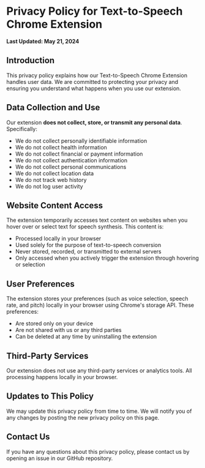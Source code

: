 # Privacy Policy for Text-to-Speech Chrome Extension

**Last Updated: May 21, 2024**

## Introduction

This privacy policy explains how our Text-to-Speech Chrome Extension handles user data. We are committed to protecting your privacy and ensuring you understand what happens when you use our extension.

## Data Collection and Use

Our extension **does not collect, store, or transmit any personal data**. Specifically:

- We do not collect personally identifiable information
- We do not collect health information
- We do not collect financial or payment information
- We do not collect authentication information
- We do not collect personal communications
- We do not collect location data
- We do not track web history
- We do not log user activity

## Website Content Access

The extension temporarily accesses text content on websites when you hover over or select text for speech synthesis. This content is:

- Processed locally in your browser
- Used solely for the purpose of text-to-speech conversion
- Never stored, recorded, or transmitted to external servers
- Only accessed when you actively trigger the extension through hovering or selection

## User Preferences

The extension stores your preferences (such as voice selection, speech rate, and pitch) locally in your browser using Chrome's storage API. These preferences:

- Are stored only on your device
- Are not shared with us or any third parties
- Can be deleted at any time by uninstalling the extension

## Third-Party Services

Our extension does not use any third-party services or analytics tools. All processing happens locally in your browser.

## Updates to This Policy

We may update this privacy policy from time to time. We will notify you of any changes by posting the new privacy policy on this page.

## Contact Us

If you have any questions about this privacy policy, please contact us by opening an issue in our GitHub repository.
